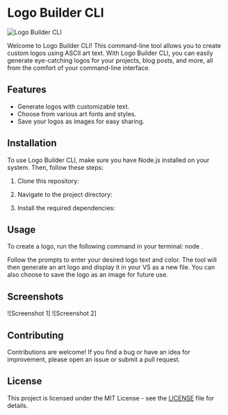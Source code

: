 # Logo Builder CLI

![Logo Builder CLI](logo.png)

Welcome to Logo Builder CLI! This command-line tool allows you to create custom logos using ASCII art text. With Logo Builder CLI, you can easily generate eye-catching logos for your projects, blog posts, and more, all from the comfort of your command-line interface.

## Features

- Generate logos with customizable text.
- Choose from various art fonts and styles.
- Save your logos as images for easy sharing.

## Installation

To use Logo Builder CLI, make sure you have Node.js installed on your system. Then, follow these steps:

1. Clone this repository:

2. Navigate to the project directory:

3. Install the required dependencies:

## Usage

To create a logo, run the following command in your terminal: node .


Follow the prompts to enter your desired logo text and color. The tool will then generate an art logo and display it in your VS as a new file. You can also choose to save the logo as an image for future use.

## Screenshots

![Screenshot 1]
![Screenshot 2]

## Contributing

Contributions are welcome! If you find a bug or have an idea for improvement, please open an issue or submit a pull request.

## License

This project is licensed under the MIT License - see the [LICENSE](LICENSE) file for details.
